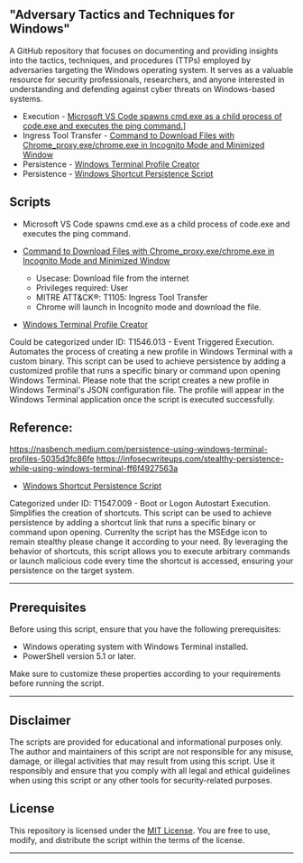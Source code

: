 ## "Adversary Tactics and Techniques for Windows" 
A GitHub repository that focuses on documenting and providing insights into the tactics, techniques, and procedures (TTPs) employed by adversaries targeting the Windows operating system. It serves as a valuable resource for security professionals, researchers, and anyone interested in understanding and defending against cyber threats on Windows-based systems.

- Execution              -  [Microsoft VS Code spawns cmd.exe as a child process of code.exe and executes the ping command.](https://github.com/Miragle-Hub/Adversary-tactics-and-techniques-for-Windows/blob/main/Execution/Microsoft%20VS%20Code)]
- Ingress Tool Transfer  -  [Command to Download Files with Chrome_proxy.exe/chrome.exe in Incognito Mode and Minimized Window](https://github.com/Miragle-Hub/Adversary-tactics-and-techniques-for-Windows/blob/26746b045ebb16b730dc8c05cb092ed593376944/Lateral%20Movement%20/DownloadFileChrome_proxy.exe)
- Persistence            -   [Windows Terminal Profile Creator](https://github.com/Miragle-Hub/Persistence-in-Windows/blob/main/Persistence_P0C.ps1)
- Persistence            -   [Windows Shortcut Persistence Script](https://github.com/Miragle-Hub/Persistence-in-Windows/blob/main/Lnk%20Persistence.ps1)


## Scripts
- Microsoft VS Code spawns cmd.exe as a child process of code.exe and executes the ping command.

- [Command to Download Files with Chrome_proxy.exe/chrome.exe in Incognito Mode and Minimized Window](https://github.com/Miragle-Hub/Adversary-tactics-and-techniques-for-Windows/blob/26746b045ebb16b730dc8c05cb092ed593376944/Lateral%20Movement%20/DownloadFileChrome_proxy.exe)
  - Usecase: Download file from the internet
  - Privileges required: User
  - MITRE ATT&CK®: T1105: Ingress Tool Transfer
  - Chrome will launch in Incognito mode and download the file.

- [Windows Terminal Profile Creator](https://github.com/Miragle-Hub/Persistence-in-Windows/blob/main/Persistence_P0C.ps1)

Could be categorized under ID: T1546.013 - Event Triggered Execution. Automates the process of creating a new profile in Windows Terminal with a custom binary. This script can be used to achieve persistence by adding a customized profile that runs a specific binary or command upon opening Windows Terminal. Please note that the script creates a new profile in Windows Terminal's JSON configuration file. The profile will appear in the Windows Terminal application once the script is executed successfully.

## Reference: 
https://nasbench.medium.com/persistence-using-windows-terminal-profiles-5035d3fc86fe
https://infosecwriteups.com/stealthy-persistence-while-using-windows-terminal-ff6f4927563a


- [Windows Shortcut Persistence Script](https://github.com/Miragle-Hub/Persistence-in-Windows/blob/main/Lnk%20Persistence.ps1)

Categorized under ID: T1547.009 - Boot or Logon Autostart Execution. Simplifies the creation of shortcuts.  This script can be used to achieve persistence by adding a shortcut link that runs a specific binary or command upon opening. Currenlty the script has the MSEdge icon to remain stealthy please change it according to your need. By leveraging the behavior of shortcuts, this script allows you to execute arbitrary commands or launch malicious code every time the shortcut is accessed, ensuring your persistence on the target system.

-----------------------------------------------------------------------------------------------------------------------------------------------------------------------

## Prerequisites

Before using this script, ensure that you have the following prerequisites:

- Windows operating system with Windows Terminal installed.
- PowerShell version 5.1 or later.


Make sure to customize these properties according to your requirements before running the script.



-----------------------------------------------------------------------------------------------------------------------------------------------------------------------


## Disclaimer

The scripts are provided for educational and informational purposes only. The author and maintainers of this script are not responsible for any misuse, damage, or illegal activities that may result from using this script. Use it responsibly and ensure that you comply with all legal and ethical guidelines when using this script or any other tools for security-related purposes.

## License

This repository is licensed under the [MIT License](LICENSE). You are free to use, modify, and distribute the script within the terms of the license.



-----------------------------------------------------------------------------------------------------------------------------------------------------------------------
